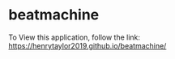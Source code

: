 # beatmachine
To View this application, follow the link:
https://henrytaylor2019.github.io/beatmachine/
